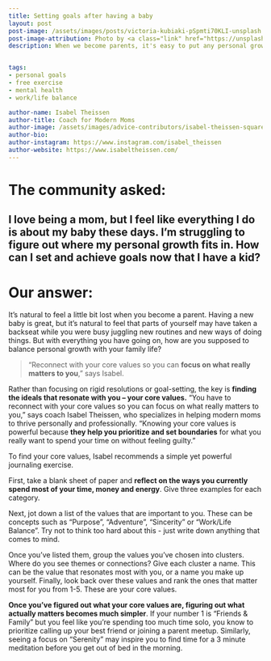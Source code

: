 ```yaml
---
title: Setting goals after having a baby
layout: post
post-image: /assets/images/posts/victoria-kubiaki-pSpmti70KLI-unsplash.jpg
post-image-attribution: Photo by <a class="link" href="https://unsplash.com/@victoriakubiaki?utm_content=creditCopyText&utm_medium=referral&utm_source=unsplash" target="_blank" rel="noopener noreferrer nofollow"><span>Victória Kubiaki</span></a> on <a class="link" href="https://unsplash.com/photos/woman-sitting-beside-girl-writing-on-bench-pSpmti70KLI?utm_content=creditCopyText&utm_medium=referral&utm_source=unsplash" target="_blank" rel="noopener noreferrer nofollow"><span>Unsplash</span></a>
description: When we become parents, it's easy to put any personal growth outside of parenthood on the back burner. Coach Isabel Theissen shares a free exercise you can do at home to rediscover your core values and identify ways to build them into your new life as a parent.


tags:
- personal goals
- free exercise
- mental health
- work/life balance

author-name: Isabel Theissen
author-title: Coach for Modern Moms
author-image: /assets/images/advice-contributors/isabel-theissen-square.jpg
author-bio: 
author-instagram: https://www.instagram.com/isabel_theissen
author-website: https://www.isabeltheissen.com/
---
```


# The community asked:

## I love being a mom, but I feel like everything I do is about my baby these days. I’m struggling to figure out where my personal growth fits in. How can I set and achieve goals now that I have a kid?  

# Our answer:

It’s natural to feel a little bit lost when you become a parent. Having a new baby is great, but it’s natural to feel that parts of yourself may have taken a backseat while you were busy juggling new routines and new ways of doing things. But with everything you have going on, how are you supposed to balance personal growth with your family life?

> “Reconnect with your core values so you can **focus on what really matters to you**,” says Isabel. 

Rather than focusing on rigid resolutions or goal-setting, the key is **finding the ideals that resonate with you – your core values.** “You have to reconnect with your core values so you can focus on what really matters to you,” says coach Isabel Theissen, who specializes in helping modern moms to thrive personally and professionally. “Knowing your core values is powerful because **they help you prioritize and set boundaries** for what you really want to spend your time on without feeling guilty.”

To find your core values, Isabel recommends a simple yet powerful journaling exercise. 

First, take a blank sheet of paper and **reflect on the ways you currently spend most of your time, money and energy**. Give three examples for each category. 

Next, jot down a list of the values that are important to you. These can be concepts such as “Purpose”, “Adventure”, “Sincerity” or “Work/Life Balance”. Try not to think too hard about this - just write down anything that comes to mind. 

Once you’ve listed them, group the values you’ve chosen into clusters. Where do you see themes or connections? Give each cluster a name. This can be the value that resonates most with you, or a name you make up yourself. Finally, look back over these values and rank the ones that matter most for you from 1-5. These are your core values. 

**Once you’ve figured out what your core values are, figuring out what actually matters becomes much simpler**. If your number 1 is “Friends & Family” but you feel like you’re spending too much time solo, you know to prioritize calling up your best friend or joining a parent meetup. Similarly, seeing a focus on “Serenity” may inspire you to find time for a 3 minute meditation before you get out of bed in the morning.